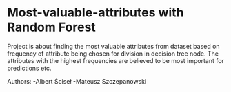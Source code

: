 # Most-valuable-attributes with Random Forest

Project is about finding the most valuable attributes from dataset based on frequency of attribute being chosen for division in decision tree node. The attributes with the highest frequencies are believed to be most important for predictions etc.

Authors:
-Albert Ściseł
-Mateusz Szczepanowski
